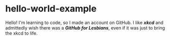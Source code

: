 # hello-world-example

Hello! I'm learning to code, so I made an account on GitHub. I like ***xkcd*** and admittedly wish there was a ***GitHub for Lesbians***, even if it was just to bring the xkcd to life.
